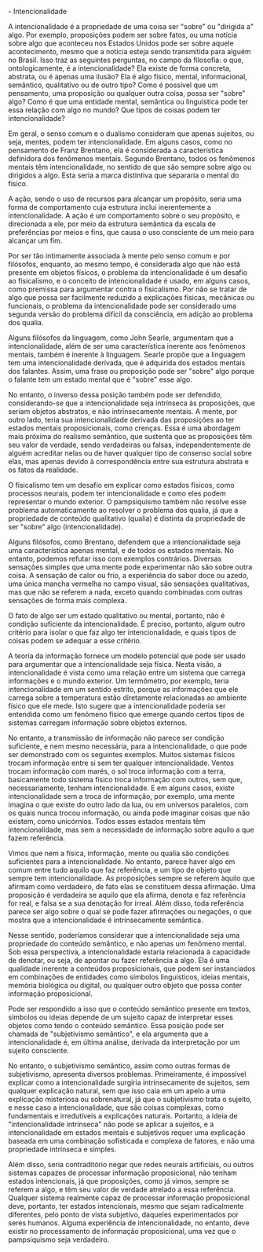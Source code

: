 \- Intencionalidade

A intencionalidade é a propriedade de uma coisa ser "sobre" ou "dirigida a" algo. Por exemplo, proposições podem ser sobre fatos, ou uma notícia sobre algo que aconteceu nos Estados Unidos pode ser sobre aquele acontecimento, mesmo que a notícia esteja sendo transmitida para alguém no Brasil. Isso traz as seguintes perguntas, no campo da filosofia: o que, ontologicamente, é a intencionalidade? Ela existe de forma concreta, abstrata, ou é apenas uma ilusão? Ela é algo físico, mental, informacional, semântico, qualitativo ou de outro tipo? Como é possível que um pensamento, uma proposição ou qualquer outra coisa, possa ser "sobre" algo? Como é que uma entidade mental, semântica ou linguística pode ter essa relação com algo no mundo? Que tipos de coisas podem ter intencionalidade?

Em geral, o senso comum e o dualismo consideram que apenas sujeitos, ou seja, mentes, podem ter intencionalidade. Em alguns casos, como no pensamento de Franz Brentano, ela é considerada a característica definidora dos fenômenos mentais. Segundo Brentano, todos os fenômenos mentais têm intencionalidade, no sentido de que são sempre sobre algo ou dirigidos a algo. Esta seria a marca distintiva que separaria o mental do físico.

A ação, sendo o uso de recursos para alcançar um propósito, seria uma forma de comportamento cuja estrutura inclui inerentemente a intencionalidade. A ação é um comportamento sobre o seu propósito, e direcionada a ele, por meio da estrutura semântica da escala de preferências por meios e fins, que causa o uso consciente de um meio para alcançar um fim.

Por ser tão intimamente associada à mente pelo senso comum e por filósofos, enquanto, ao mesmo tempo, é considerada algo que não está presente em objetos físicos, o problema da intencionalidade é um desafio ao fisicalismo, e o conceito de intencionalidade é usado, em alguns casos, como premissa para argumentar contra o fisicalismo. Por não se tratar de algo que possa ser facilmente reduzido a explicações físicas, mecânicas ou funcionais, o problema da intencionalidade pode ser considerado uma segunda versão do problema difícil da consciência, em adição ao problema dos qualia.

Alguns filósofos da linguagem, como John Searle, argumentam que a intencionalidade, além de ser uma característica inerente aos fenômenos mentais, também é inerente à linguagem. Searle propõe que a linguagem tem uma intencionalidade derivada, que é adquirida dos estados mentais dos falantes. Assim, uma frase ou proposição pode ser "sobre" algo porque o falante tem um estado mental que é "sobre" esse algo.

No entanto, o inverso dessa posição também pode ser defendido, considerando-se que a intencionalidade seja intrínseca às proposições, que seriam objetos abstratos, e não intrinsecamente mentais. A mente, por outro lado, teria sua intencionalidade derivada das proposições ao ter estados mentais proposicionais, como crenças. Essa é uma abordagem mais próxima do realismo semântico, que sustenta que as proposições têm seu valor de verdade, sendo verdadeiras ou falsas, independentemente de alguém acreditar nelas ou de haver qualquer tipo de consenso social sobre elas, mas apenas devido à correspondência entre sua estrutura abstrata e os fatos da realidade.

O fisicalismo tem um desafio em explicar como estados físicos, como processos neurais, podem ter intencionalidade e como eles podem representar o mundo exterior. O pampsiquismo também não resolve esse problema automaticamente ao resolver o problema dos qualia, já que a propriedade de conteúdo qualitativo (qualia) é distinta da propriedade de ser "sobre" algo (intencionalidade).

Alguns filósofos, como Brentano, defendem que a intencionalidade seja uma característica apenas mental, e de todos os estados mentais. No entanto, podemos refutar isso com exemplos contrários. Diversas sensações simples que uma mente pode experimentar não são sobre outra coisa. A sensação de calor ou frio, a experiência do sabor doce ou azedo, uma única mancha vermelha no campo visual, são sensações qualitativas, mas que não se referem a nada, exceto quando combinadas com outras sensações de forma mais complexa.

O fato de algo ser um estado qualitativo ou mental, portanto, não é condição suficiente da intencionalidade. É preciso, portanto, algum outro critério para isolar o que faz algo ter intencionalidade, e quais tipos de coisas podem se adequar a esse critério.

A teoria da informação fornece um modelo potencial que pode ser usado para argumentar que a intencionalidade seja física. Nesta visão, a intencionalidade é vista como uma relação entre um sistema que carrega informações e o mundo exterior. Um termômetro, por exemplo, teria intencionalidade em um sentido estrito, porque as informações que ele carrega sobre a temperatura estão diretamente relacionadas ao ambiente físico que ele mede. Isto sugere que a intencionalidade poderia ser entendida como um fenômeno físico que emerge quando certos tipos de sistemas carregam informação sobre objetos externos.

No entanto, a transmissão de informação não parece ser condição suficiente, e nem mesmo necessária, para a intencionalidade, o que pode ser demonstrado com os seguintes exemplos. Muitos sistemas físicos trocam informação entre si sem ter qualquer intencionalidade. Ventos trocam informação com marés, o sol troca informação com a terra, basicamente todo sistema físico troca informação com outros, sem que, necessariamente, tenham intencionalidade. E em alguns casos, existe intencionalidade sem a troca de informação, por exemplo, uma mente imagina o que existe do outro lado da lua, ou em universos paralelos, com os quais nunca trocou informação, ou ainda pode imaginar coisas que não existem, como unicórnios. Todos esses estados mentais têm intencionalidade, mas sem a necessidade de informação sobre aquilo a que fazem referência.

Vimos que nem a física, informação, mente ou qualia são condições suficientes para a intencionalidade. No entanto, parece haver algo em comum entre tudo aquilo que faz referência, e um tipo de objeto que sempre tem intencionalidade. As proposições sempre se referem àquilo que afirmam como verdadeiro, de fato elas se constituem dessa afirmação. Uma proposição é verdadeira se aquilo que ela afirma, denota e faz referência for real, e falsa se a sua denotação for irreal. Além disso, toda referência parece ser algo sobre o qual se pode fazer afirmações ou negações, o que mostra que a intencionalidade é intrinsecamente semântica.

Nesse sentido, poderíamos considerar que a intencionalidade seja uma propriedade do conteúdo semântico, e não apenas um fenômeno mental. Sob essa perspectiva, a intencionalidade estaria relacionada à capacidade de denotar, ou seja, de apontar ou fazer referência a algo. Ela é uma qualidade inerente a conteúdos proposicionais, que podem ser instanciados em combinações de entidades como símbolos linguísticos, ideias mentais, memória biológica ou digital, ou qualquer outro objeto que possa conter informação proposicional.

Pode ser respondido a isso que o conteúdo semântico presente em textos, símbolos ou ideias depende de um sujeito capaz de interpretar esses objetos como tendo o conteúdo semântico. Essa posição pode ser chamada de "subjetivismo semântico", e ela argumenta que a intencionalidade é, em última análise, derivada da interpretação por um sujeito consciente.

No entanto, o subjetivismo semântico, assim como outras formas de subjetivismo, apresenta diversos problemas. Primeiramente, é impossível explicar como a intencionalidade surgiria intrinsecamente de sujeitos, sem qualquer explicação natural, sem que isso caia em um apelo a uma explicação misteriosa ou sobrenatural, já que o subjetivismo trata o sujeito, e nesse caso a intencionalidade, que são coisas complexas, como fundamentais e irredutíveis a explicações naturais. Portanto, a ideia de "intencionalidade intrínseca" não pode se aplicar a sujeitos, e a intencionalidade em estados mentais e subjetivos requer uma explicação baseada em uma combinação sofisticada e complexa de fatores, e não uma propriedade intrínseca e simples.

Além disso, seria contraditório negar que redes neurais artificiais, ou outros sistemas capazes de processar informação proposicional, não tenham estados intencionais, já que proposições, como já vimos, sempre se referem a algo, e têm seu valor de verdade atrelado a essa referência. Qualquer sistema realmente capaz de processar informação proposicional deve, portanto, ter estados intencionais, mesmo que sejam radicalmente diferentes, pelo ponto de vista subjetivo, daqueles experimentados por seres humanos. Alguma experiência de intencionalidade, no entanto, deve existir no processamento de informação proposicional, uma vez que o pampsiquismo seja verdadeiro.